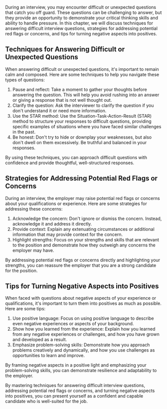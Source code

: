
During an interview, you may encounter difficult or unexpected questions that catch you off guard. These questions can be challenging to answer, but they provide an opportunity to demonstrate your critical thinking skills and ability to handle pressure. In this chapter, we will discuss techniques for answering difficult interview questions, strategies for addressing potential red flags or concerns, and tips for turning negative aspects into positives.

Techniques for Answering Difficult or Unexpected Questions
----------------------------------------------------------

When answering difficult or unexpected questions, it's important to remain calm and composed. Here are some techniques to help you navigate these types of questions:

1. Pause and reflect: Take a moment to gather your thoughts before answering the question. This will help you avoid rushing into an answer or giving a response that is not well thought out.
2. Clarify the question: Ask the interviewer to clarify the question if you don't understand it or need more information.
3. Use the STAR method: Use the Situation-Task-Action-Result (STAR) method to structure your responses to difficult questions, providing specific examples of situations where you have faced similar challenges in the past.
4. Be honest: Don't try to hide or downplay your weaknesses, but also don't dwell on them excessively. Be truthful and balanced in your responses.

By using these techniques, you can approach difficult questions with confidence and provide thoughtful, well-structured responses.

Strategies for Addressing Potential Red Flags or Concerns
---------------------------------------------------------

During an interview, the employer may raise potential red flags or concerns about your qualifications or experience. Here are some strategies for addressing these concerns:

1. Acknowledge the concern: Don't ignore or dismiss the concern. Instead, acknowledge it and address it directly.
2. Provide context: Explain any extenuating circumstances or additional information that may provide context for the concern.
3. Highlight strengths: Focus on your strengths and skills that are relevant to the position and demonstrate how they outweigh any concerns the employer may have.

By addressing potential red flags or concerns directly and highlighting your strengths, you can reassure the employer that you are a strong candidate for the position.

Tips for Turning Negative Aspects into Positives
------------------------------------------------

When faced with questions about negative aspects of your experience or qualifications, it's important to turn them into positives as much as possible. Here are some tips:

1. Use positive language: Focus on using positive language to describe even negative experiences or aspects of your background.
2. Show how you learned from the experience: Explain how you learned from any negative experiences or challenges, and how you have grown and developed as a result.
3. Emphasize problem-solving skills: Demonstrate how you approach problems creatively and dynamically, and how you use challenges as opportunities to learn and improve.

By framing negative aspects in a positive light and emphasizing your problem-solving skills, you can demonstrate resilience and adaptability to the employer.

By mastering techniques for answering difficult interview questions, addressing potential red flags or concerns, and turning negative aspects into positives, you can present yourself as a confident and capable candidate who is well-suited for the job.
